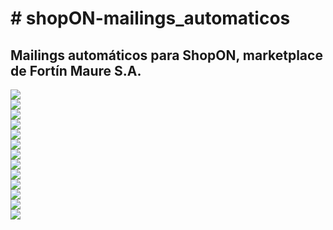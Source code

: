 <html>
  <h1># shopON-mailings_automaticos</h1>
  <h2>Mailings automáticos para ShopON, marketplace de Fortín Maure S.A.</h2>

  <img src="imgs/shopon_mailings-automaticos-03.jpg" style="display: block;">
  <img src="/imgs/shopon_mailings-automaticos-04.jpg" style="display: block;">
  <img src="/imgs/shopon_mailings-automaticos-05.jpg" style="display: block;">
  <img src="/imgs/shopon_mailings-automaticos-06.jpg" style="display: block;">
  <img src="imgs/shopon_mailings-automaticos-07.jpg" style="display: block;">
  <img src="imgs/shopon_mailings-automaticos-08.jpg" style="display: block;">
  <img src="imgs/shopon_mailings-automaticos-09.jpg" style="display: block;">
  <img src="imgs/shopon_mailings-automaticos-10.jpg" style="display: block;">
  <img src="imgs/shopon_mailings-automaticos-11.jpg" style="display: block;">
  <img src="imgs/shopon_mailings-automaticos-12.jpg" style="display: block;">
  <img src="imgs/shopon_mailings-automaticos-13.jpg" style="display: block;">
  <img src="imgs/shopon_mailings-automaticos-14.jpg" style="display: block;">
  <img src="imgs/shopon_mailings-automaticos-15.jpg" style="display: block;">
</html>
